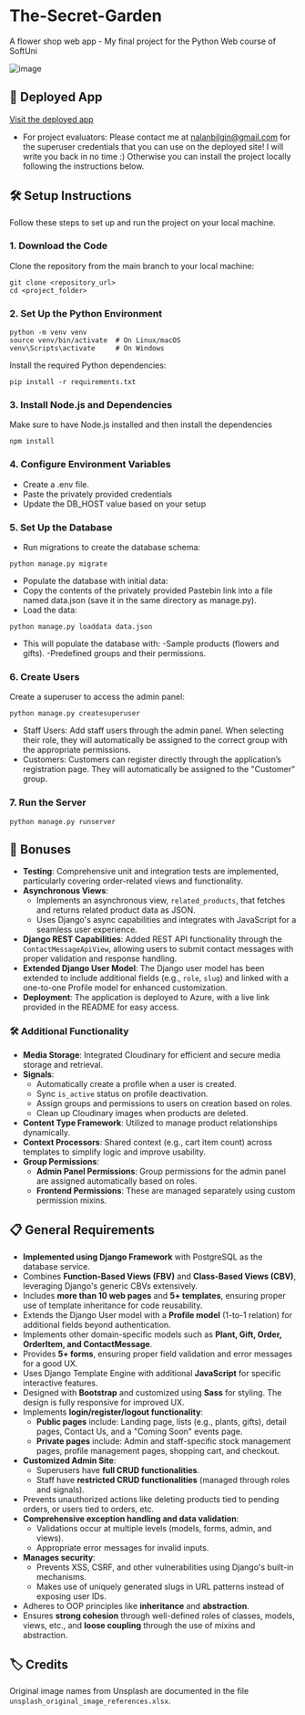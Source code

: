 # The-Secret-Garden
A flower shop web app - My final project for the Python Web course of SoftUni

![image](https://github.com/user-attachments/assets/04b5b2e4-6103-4581-b8dc-d73644ec1a38)

## 🚀 Deployed App
[Visit the deployed app](https://thesecretgarden-bnf4g7hkcrdwajea.italynorth-01.azurewebsites.net/)
- For project evaluators: Please contact me at nalanbilgin@gmail.com for the superuser credentials that you can use on the deployed site! I will write you back in no time :) Otherwise you can install the project locally following the instructions below.

## 🛠️ **Setup Instructions**

Follow these steps to set up and run the project on your local machine.

### **1. Download the Code**
Clone the repository from the main branch to your local machine:
```
git clone <repository_url>
cd <project_folder>
```

### **2. Set Up the Python Environment**
```
python -m venv venv
source venv/bin/activate  # On Linux/macOS
venv\Scripts\activate     # On Windows
```

Install the required Python dependencies:
```
pip install -r requirements.txt
```

### **3. Install Node.js and Dependencies**
Make sure to have Node.js installed and then install the dependencies
```
npm install
```

### **4. Configure Environment Variables**
- Create a .env file.
- Paste the privately provided credentials
- Update the DB_HOST value based on your setup

### **5. Set Up the Database**
- Run migrations to create the database schema:
```
python manage.py migrate
```
- Populate the database with initial data:
- Copy the contents of the privately provided Pastebin link into a file named data.json (save it in the same directory as manage.py).
- Load the data:
```
python manage.py loaddata data.json
```
- This will populate the database with:
  -Sample products (flowers and gifts).
  -Predefined groups and their permissions.

### **6. Create Users**
Create a superuser to access the admin panel:
```
python manage.py createsuperuser
```
- Staff Users: Add staff users through the admin panel. When selecting their role, they will automatically be assigned to the correct group with the appropriate permissions.
- Customers: Customers can register directly through the application’s registration page. They will automatically be assigned to the "Customer" group.

### **7. Run the Server**
```
python manage.py runserver
```

## 🌟 Bonuses

- **Testing**: Comprehensive unit and integration tests are implemented, particularly covering order-related views and functionality.
- **Asynchronous Views**:
  - Implements an asynchronous view, `related_products`, that fetches and returns related product data as JSON.
  - Uses Django's async capabilities and integrates with JavaScript for a seamless user experience.
- **Django REST Capabilities**: Added REST API functionality through the `ContactMessageApiView`, allowing users to submit contact messages with proper validation and response handling.
- **Extended Django User Model**: The Django user model has been extended to include additional fields (e.g., `role`, `slug`) and linked with a one-to-one Profile model for enhanced customization.
- **Deployment**: The application is deployed to Azure, with a live link provided in the README for easy access.

### 🛠️ Additional Functionality

- **Media Storage**: Integrated Cloudinary for efficient and secure media storage and retrieval.
- **Signals**:
  - Automatically create a profile when a user is created.
  - Sync `is_active` status on profile deactivation.
  - Assign groups and permissions to users on creation based on roles.
  - Clean up Cloudinary images when products are deleted.
- **Content Type Framework**: Utilized to manage product relationships dynamically.
- **Context Processors**: Shared context (e.g., cart item count) across templates to simplify logic and improve usability.
- **Group Permissions**:
  - **Admin Panel Permissions**: Group permissions for the admin panel are assigned automatically based on roles.
  - **Frontend Permissions**: These are managed separately using custom permission mixins.


## 📋 General Requirements

- **Implemented using Django Framework** with PostgreSQL as the database service.
- Combines **Function-Based Views (FBV)** and **Class-Based Views (CBV)**, leveraging Django's generic CBVs extensively.
- Includes **more than 10 web pages** and **5+ templates**, ensuring proper use of template inheritance for code reusability.
- Extends the Django User model with a **Profile model** (1-to-1 relation) for additional fields beyond authentication.
- Implements other domain-specific models such as **Plant, Gift, Order, OrderItem, and ContactMessage**.
- Provides **5+ forms**, ensuring proper field validation and error messages for a good UX.
- Uses Django Template Engine with additional **JavaScript** for specific interactive features.
- Designed with **Bootstrap** and customized using **Sass** for styling. The design is fully responsive for improved UX.
- Implements **login/register/logout functionality**:
  - **Public pages** include: Landing page, lists (e.g., plants, gifts), detail pages, Contact Us, and a "Coming Soon" events page.
  - **Private pages** include: Admin and staff-specific stock management pages, profile management pages, shopping cart, and checkout.
- **Customized Admin Site**:
  - Superusers have **full CRUD functionalities**.
  - Staff have **restricted CRUD functionalities** (managed through roles and signals).
- Prevents unauthorized actions like deleting products tied to pending orders, or users tied to orders, etc.
- **Comprehensive exception handling and data validation**:
  - Validations occur at multiple levels (models, forms, admin, and views).
  - Appropriate error messages for invalid inputs.
- **Manages security**:
  - Prevents XSS, CSRF, and other vulnerabilities using Django's built-in mechanisms.
  - Makes use of uniquely generated slugs in URL patterns instead of exposing user IDs.
- Adheres to OOP principles like **inheritance** and **abstraction**.
- Ensures **strong cohesion** through well-defined roles of classes, models, views, etc., and **loose coupling** through the use of mixins and abstraction.

## 🏷️ Credits

Original image names from Unsplash are documented in the file `unsplash_original_image_references.xlsx`.


